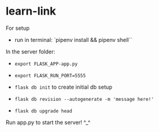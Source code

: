 # learn-link
For setup
- run in terminal: `pipenv install && pipenv shell``

In the server folder:
- `export FLASK_APP-app.py`
- `export FLASK_RUN_PORT=5555`

- `flask db init` to create initial db setup

- `flask db revision --autogenerate -m 'message here!'`
- `flask db upgrade head`

Run app.py to start the server! ^_^